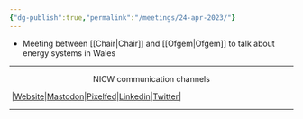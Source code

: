 ```yaml
---
{"dg-publish":true,"permalink":"/meetings/24-apr-2023/"}
---
```


- Meeting between [[Chair\|Chair]] and [[Ofgem\|Ofgem]] to talk about energy systems in Wales

***
<p style="text-align: center;">NICW communication channels</p>

󠁧 |[Website](https://nationalinfrastructurecommission.wales)|[Mastodon](https://toot.wales/@NICW)|[Pixelfed](https://pix.toot.wales/NICW)|[Linkedin](https://www.linkedin.com/company/26268509/)|[Twitter](https://twitter.com/InfraCommCymru)|
***
